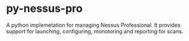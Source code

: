 # py-nessus-pro
A python implemetation for managing Nessus Professional. It provides support for launching, configuring, monotoring and reporting for scans.
